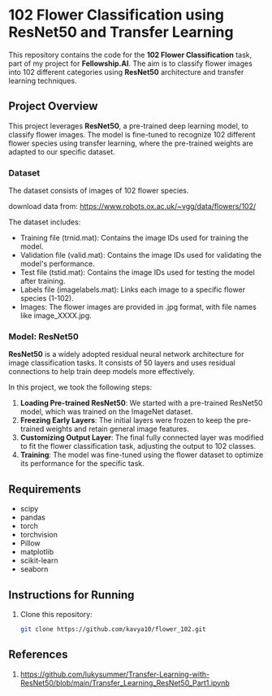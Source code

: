 # 102 Flower Classification using ResNet50 and Transfer Learning

This repository contains the code for the **102 Flower Classification** task, part of my project for **Fellowship.AI**. The aim is to classify flower images into 102 different categories using **ResNet50** architecture and transfer learning techniques.

## Project Overview

This project leverages **ResNet50**, a pre-trained deep learning model, to classify flower images. The model is fine-tuned to recognize 102 different flower species using transfer learning, where the pre-trained weights are adapted to our specific dataset.

### Dataset

The dataset consists of images of 102 flower species. 

download data from: https://www.robots.ox.ac.uk/~vgg/data/flowers/102/

The dataset includes:

- Training file (trnid.mat): Contains the image IDs used for training the model.
- Validation file (valid.mat): Contains the image IDs used for validating the model's performance.
- Test file (tstid.mat): Contains the image IDs used for testing the model after training.
- Labels file (imagelabels.mat): Links each image to a specific flower species (1-102).
- Images: The flower images are provided in .jpg format, with file names like image_XXXX.jpg.

### Model: ResNet50

**ResNet50** is a widely adopted residual neural network architecture for image classification tasks. It consists of 50 layers and uses residual connections to help train deep models more effectively.

In this project, we took the following steps:

1. **Loading Pre-trained ResNet50**: We started with a pre-trained ResNet50 model, which was trained on the ImageNet dataset.
2. **Freezing Early Layers**: The initial layers were frozen to keep the pre-trained weights and retain general image features.
3. **Customizing Output Layer**: The final fully connected layer was modified to fit the flower classification task, adjusting the output to 102 classes.
4. **Training**: The model was fine-tuned using the flower dataset to optimize its performance for the specific task.


## Requirements

- scipy
- pandas
- torch
- torchvision
- Pillow
- matplotlib
- scikit-learn
- seaborn

## Instructions for Running

1. Clone this repository:
   ```bash
   git clone https://github.com/kavya10/flower_102.git

## References

1. https://github.com/lukysummer/Transfer-Learning-with-ResNet50/blob/main/Transfer_Learning_ResNet50_Part1.ipynb
